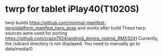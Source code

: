 # twrp for tablet iPlay40(T1020S)
twrp builds https://github.com/minimal-manifest-twrp/platform_manifest_twrp_aosp and works after build
These twrp sources were used for porting https://github.com/crazo7924/android_device_realme_RMX3241
Currently, the /sdcard directory is not displayed. You need to manually go to data/media/0

